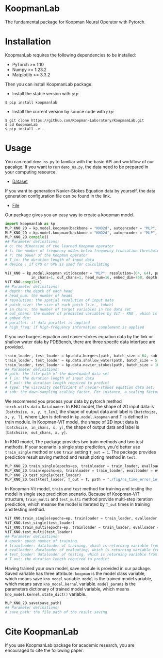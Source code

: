 # KoopmanLab
The fundamental package for Koopman Neural Operator with Pytorch.

# Installation
KoopmanLab requires the following dependencies to be installed:
- PyTorch >= 1.10
- Numpy >= 1.23.2
- Matplotlib >= 3.3.2

Then you can install KoopmanLab package:

- Install the stable version with `pip`:

```
$ pip install koopmanlab
```

- Install the current version by source code with `pip`:
```
$ git clone https://github.com/Koopman-Laboratory/KoopmanLab.git
$ cd KoopmanLab
$ pip install -e .
```

# Usage
You can read `demo_ns.py` to familiar with the basic API and workflow of our pacakge. If you want to run `demo_ns.py`, the data need to be prepared in your computing resource.
- [Dataset](https://drive.google.com/drive/folders/1UnbQh2WWc6knEHbLn-ZaXrKUZhp7pjt-)

If you want to generation Navier-Stokes Equation data by yourself, the data generation configuration file can be found in the link.

- [File](https://github.com/zongyi-li/fourier_neural_operator/tree/master/data_generation/navier_stokes)

Our package gives you an easy way to create a koopman model.
``` python
import koopmanlab as kp
MLP_KNO_2D = kp.model.koopman(backbone = "KNO2d", autoencoder = "MLP", device = device)
MLP_KNO_2D = kp.model.koopman(backbone = "KNO2d", autoencoder = "MLP", o = o, m = m, r = r, t_in = 10, device = device)
MLP_KNO_2D.compile()
## Parameter definitions:
# o: the dimension of the learned Koopman operator
# f: the number of frequency modes below frequency truncation threshold
# r: the power of the Koopman operator
# T_in: the duration length of input data
# device : if CPU or GPU is used for calculating

ViT_KNO = kp.model.koopman_vit(decoder = "MLP", resolution=(64, 64), patch_size=(2, 2),
            in_chans=1, out_chans=1, head_num=16, embed_dim=768, depth = 16, parallel = True, high_freq = True, device=device)
ViT_KNO.compile()
## Parameter definitions:
# depth: the depth of each head 
# head_num: the number of heads
# resolution: the spatial resolution of input data
# patch_size: the size of each patch (i.e., token)
# in_chans: the number of target variables in the data set
# out_chans: the number of predicted variables by ViT - KNO , which is usually same as in_chans
# embed_dim: 
# parallel: if data parallel is applied
# high_freq: if high-frequency information complement is applied
```
If you use burgers equation and navier-stokes equation data by the link or shallow water data by PDEBench, there are three specifc data interface are provided.
``` python
train_loader, test_loader = kp.data.burgers(path, batch_size = 64, sub = 32)
train_loader, test_loader = kp.data.shallow_water(path, batch_size = 5, T_in = 10, T_out = 40, sub = 1)
train_loader, test_loader = kp.data.navier_stokes(path, batch_size = 10, T_in = 10, T_out = 40, type = "1e-3", sub = 1)
## Parameter definitions:
# path: the file path of the downloaded data set
# T_in: the duration length of input data
# T_out: the duration length required to predict
# Type: the viscosity coefficient of navier-stokes equation data set.
# sub: the down-sampling scaling factor. For instance, a scaling factor sub=2 acting on a 2-dimensional data with the spatial resoluion 64*64 will create a down-sampled space of 32*32. The same factor action on a 1 dimensional data with the spatial resoluion 1*64 implies a down-sampled space of 1*32.
```
We recommend you process your data by pytorch method `torch.utils.data.DataLoader`. In KNO model, the shape of 2D input data is `[batchsize, x, y, t_len]`, the shape of output data and label is `[batchsize, x, y, T]`, where t_len is defined in `kp.model.koopman` and T is defined in train module. In Koopman-ViT model, the shape of 2D input data is `[batchsize, in_chans, x, y]`, the shape of output data and label is `[batchsize, out_chans, x, y]`.

In KNO model, The package provides two train methods and two test methods. If your scenario is single step prediction, you'd better use `train_single` method or use `train` setting `T_out = 1`. The package provides prediction result saving method and result ploting method in `test`.
``` python
MLP_KNO_2D.train_single(epochs=ep, trainloader = train_loader, evalloader = eval_loader)
MLP_KNO_2D.train(epochs=ep, trainloader = train_loader, evalloader = eval_loader, T_out = T)
MLP_KNO_2D.test_single(test_loader)
MLP_KNO_2D.test(test_loader, T_out = T, path = "./fig/ns_time_error_1e-4/", is_save = True, is_plot = True)
```
In Koopman-Vit model, `train` and `test` method for training and testing the model in single step predicition scenario. Because of Koopman-ViT structure, `train_multi` and `test_multi` method provide multi-step iteration prediction, which meanse the model is iterated by `T_out` times in training and testing method. 
``` python
ViT_KNO.train_single(epochs=ep, trainloader = train_loader, evalloader = eval_loader)
ViT_KNO.test_single(test_loader)
ViT_KNO.train_multi(epochs=ep, trainloader = train_loader, evalloader = eval_loader, T_out = T_out)
ViT_KNO.test_multi(test_loader)
## Parameter definitions:
# epoch: epoch number of training
# trainloader: dataloader of training, which is returning variable from torch.utils.data.DataLoader
# evalloader: dataloader of evaluating, which is returning variable from torch.utils.data.DataLoader
# test_loader: dataloader of testing, which is returning variable from torch.utils.data.DataLoader
# T_out: the duration length required to predict
```
Having trained your own model, save module is provided in our package. Saved variable has three attribute. `koopman` is the model class variable, which means save `kno_model` variable. `model` is the trained model variable, which means save `kno_model.kernel` variable. `model_params` is the parameters dictionary of trained model variable, which means `kno_model.kernel.state_dict()` variable.
``` python
MLP_KNO_2D.save(save_path)
## Parameter definitions:
# save_path: the file path of the result saving
```
# Cite KoopmanLab
If you use KoopmanLab package for academic research, you are encouraged to cite the following paper:
```

```


